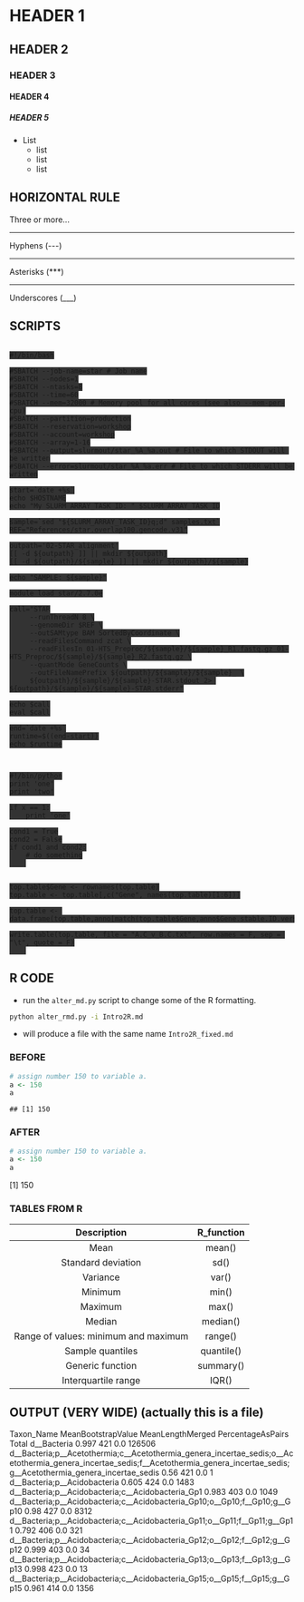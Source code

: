 # HEADER 1
## HEADER 2
### HEADER 3
#### HEADER 4
##### HEADER 5

+ List 
    - list
    - list 
    - list



## HORIZONTAL RULE
Three or more...

---

Hyphens (---)

*** 

Asterisks (***)

___

Underscores (___)



## SCRIPTS

<pre class="prettyprint"><code class="language-sh" style="background-color:333333">
#!/bin/bash

#SBATCH --job-name=star # Job name
#SBATCH --nodes=1
#SBATCH --ntasks=8
#SBATCH --time=60
#SBATCH --mem=32000 # Memory pool for all cores (see also --mem-per-cpu)
#SBATCH --partition=production
#SBATCH --reservation=workshop
#SBATCH --account=workshop
#SBATCH --array=1-16
#SBATCH --output=slurmout/star_%A_%a.out # File to which STDOUT will be written
#SBATCH --error=slurmout/star_%A_%a.err # File to which STDERR will be written

start=`date +%s`
echo $HOSTNAME
echo "My SLURM_ARRAY_TASK_ID: " $SLURM_ARRAY_TASK_ID

sample=`sed "${SLURM_ARRAY_TASK_ID}q;d" samples.txt`
REF="References/star.overlap100.gencode.v31"

outpath='02-STAR_alignment'
[[ -d ${outpath} ]] || mkdir ${outpath}
[[ -d ${outpath}/${sample} ]] || mkdir ${outpath}/${sample}

echo "SAMPLE: ${sample}"

module load star/2.7.0e

call="STAR
     --runThreadN 8 \
     --genomeDir $REF \
     --outSAMtype BAM SortedByCoordinate \
     --readFilesCommand zcat \
     --readFilesIn 01-HTS_Preproc/${sample}/${sample}_R1.fastq.gz 01-HTS_Preproc/${sample}/${sample}_R2.fastq.gz \
     --quantMode GeneCounts \
     --outFileNamePrefix ${outpath}/${sample}/${sample}_ \
     ${outpath}/${sample}/${sample}-STAR.stdout 2> ${outpath}/${sample}/${sample}-STAR.stderr"

echo $call
eval $call

end=`date +%s`
runtime=$((end-start))
echo $runtime

</code></pre>

<pre class="prettyprint"><code class="language-py" style="background-color:333333">
#!/bin/python
print 'one'
print 'two'

if x == 1:
    print 'one'

cond1 = True
cond2 = False
if cond1 and cond2:
    # do something
    
</code></pre>

<pre class="prettyprint"><code class="language-R" style="background-color:333333">
top.table$Gene <- rownames(top.table)
top.table <- top.table[,c("Gene", names(top.table)[1:6])]

top.table <- data.frame(top.table,anno[match(top.table$Gene,anno$Gene.stable.ID.version),],logcpm[match(top.table$Gene,rownames(logcpm)),])

write.table(top.table, file = "A.C_v_B.C.txt", row.names = F, sep = "\t", quote = F)
    
</code></pre>


## R CODE
- run the `alter_md.py` script to change some of the R formatting.
```bash
python alter_rmd.py -i Intro2R.md
```
- will produce a file with the same name `Intro2R_fixed.md`

### BEFORE
```r
# assign number 150 to variable a.
a <- 150
a
```

```
## [1] 150
```

### AFTER
```r
# assign number 150 to variable a.
a <- 150
a
```
<div class='r_output'> [1] 150
</div>

### TABLES FROM R
<table class="table table-striped table-hover table-responsive" style="width: auto !important; margin-left: auto; margin-right: auto;">
 <thead>
  <tr>
   <th style="text-align:center;"> Description </th>
   <th style="text-align:center;"> R_function </th>
  </tr>
 </thead>
<tbody>
  <tr>
   <td style="text-align:center;"> Mean </td>
   <td style="text-align:center;"> mean() </td>
  </tr>
  <tr>
   <td style="text-align:center;"> Standard deviation </td>
   <td style="text-align:center;"> sd() </td>
  </tr>
  <tr>
   <td style="text-align:center;"> Variance </td>
   <td style="text-align:center;"> var() </td>
  </tr>
  <tr>
   <td style="text-align:center;"> Minimum </td>
   <td style="text-align:center;"> min() </td>
  </tr>
  <tr>
   <td style="text-align:center;"> Maximum </td>
   <td style="text-align:center;"> max() </td>
  </tr>
  <tr>
   <td style="text-align:center;"> Median </td>
   <td style="text-align:center;"> median() </td>
  </tr>
  <tr>
   <td style="text-align:center;"> Range of values: minimum and maximum </td>
   <td style="text-align:center;"> range() </td>
  </tr>
  <tr>
   <td style="text-align:center;"> Sample quantiles </td>
   <td style="text-align:center;"> quantile() </td>
  </tr>
  <tr>
   <td style="text-align:center;"> Generic function </td>
   <td style="text-align:center;"> summary() </td>
  </tr>
  <tr>
   <td style="text-align:center;"> Interquartile range </td>
   <td style="text-align:center;"> IQR() </td>
  </tr>
</tbody>
</table>



## OUTPUT (VERY WIDE) (actually this is a file)

<div class="output">Taxon_Name	MeanBootstrapValue	MeanLengthMerged	PercentageAsPairs	Total
d__Bacteria	0.997	421	0.0	126506
d__Bacteria;p__Acetothermia;c__Acetothermia_genera_incertae_sedis;o__Acetothermia_genera_incertae_sedis;f__Acetothermia_genera_incertae_sedis;g__Acetothermia_genera_incertae_sedis	0.56	421	0.0	1
d__Bacteria;p__Acidobacteria	0.605	424	0.0	1483
d__Bacteria;p__Acidobacteria;c__Acidobacteria_Gp1	0.983	403	0.0	1049
d__Bacteria;p__Acidobacteria;c__Acidobacteria_Gp10;o__Gp10;f__Gp10;g__Gp10	0.98	427	0.0	8312
d__Bacteria;p__Acidobacteria;c__Acidobacteria_Gp11;o__Gp11;f__Gp11;g__Gp11	0.792	406	0.0	321
d__Bacteria;p__Acidobacteria;c__Acidobacteria_Gp12;o__Gp12;f__Gp12;g__Gp12	0.999	403	0.0	34
d__Bacteria;p__Acidobacteria;c__Acidobacteria_Gp13;o__Gp13;f__Gp13;g__Gp13	0.998	423	0.0	13
d__Bacteria;p__Acidobacteria;c__Acidobacteria_Gp15;o__Gp15;f__Gp15;g__Gp15	0.961	414	0.0	1356
</div>